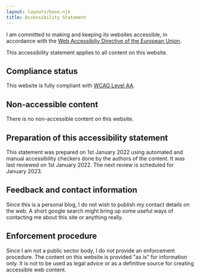 ```yaml
---
layout: layouts/base.njk
title: Accessibility Statement
---
```


I am committed to making and keeping its websites accessible, in accordance with the [Web Accessibiliy Directive of the European Union](https://ec.europa.eu/digital-single-market/en/web-accessibility).

This accessibility statement applies to all content on this  website.

## Compliance status

This website is fully compliant with [WCAG Level AA](https://www.w3.org/TR/WCAG21/).

## Non-accessible content 

There is no non-accessible content on this website.

## Preparation of this accessibility statement

This statement was prepared on 1st January 2022 using automated and manual accessibility checkers done by the authors of the content. It was last reviewed on 1st January 2022.  The next review is scheduled for January 2023.

## Feedback and contact information

Since this is a personal blog, I do not wish to publish my contact details on the web. A short google search might bring up some useful ways of contacting me about this site or anything really.

## Enforcement procedure

Since I am not a public sector body, I do not provide an enforcement procedure. The content on this website is provided "as is" for information only.  It is not to be used as legal advice or as a definitive source for creating accessible web content.
